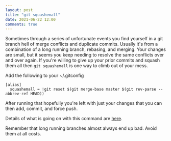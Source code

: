```yaml
---
layout: post
title: "git squashemall"
date: 2021-06-22 12:00
comments: true
---
```


Sometimes through a series of unfortunate events you find yourself in a git branch hell of merge conflicts and duplicate commits. Usually it's from a combination of a long running branch, rebasing, and merging. Your changes are small, but it seems you keep needing to resolve the same conflicts over and over again. If you're willing to give up your prior commits and squash them all then `git squashemall` is one way to climb out of your mess.

Add the following to your ~/.gitconfig

``` 
[alias]
  squashemall = !git reset $(git merge-base master $(git rev-parse --abbrev-ref HEAD))
```

After running that hopefully you're left with just your changes that you can then add, commit, and force push. 

Details of what is going on with this command are [here](https://stackoverflow.com/questions/25356810/git-how-to-squash-all-commits-on-branch).

Remember that long running branches almost always end up bad. Avoid them at all costs.